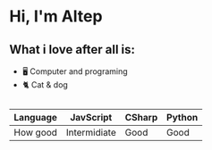 # Hi, I'm Altep

## What i love after all is:
- 🖥️ Computer and programing
- 🐈 Cat & dog

##
| Language | JavScript | CSharp | Python |
|--|--|--|--|
| How good | Intermidiate | Good | Good |
